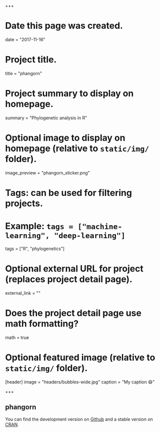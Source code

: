 +++
# Date this page was created.
date = "2017-11-16"

# Project title.
title = "phangorn"

# Project summary to display on homepage.
summary = "Phylogenetic analysis in R"

# Optional image to display on homepage (relative to `static/img/` folder).
image_preview = "phangorn_sticker.png"

# Tags: can be used for filtering projects.
# Example: `tags = ["machine-learning", "deep-learning"]`
tags = ["R", "phylogenetics"]

# Optional external URL for project (replaces project detail page).
external_link = ""

# Does the project detail page use math formatting?
math = true

# Optional featured image (relative to `static/img/` folder).
[header]
image = "headers/bubbles-wide.jpg"
caption = "My caption :smile:"

+++

## phangorn

You can find the development version on [Github](https://github.com/KlausVigo/phangorn.git) 
and a stable version on [CRAN](https://cran.r-project.org/package=phangorn).
